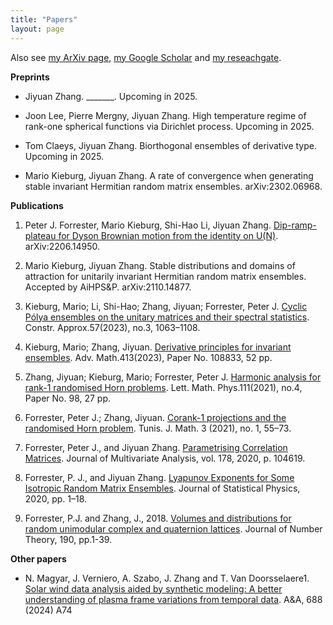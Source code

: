 ```yaml
---
title: "Papers"
layout: page
---
```


Also see [my ArXiv page](https://arxiv.org/a/jiyuan_z_1.html), [my Google Scholar](https://scholar.google.com/citations?user=bJ8SheIAAAAJ&hl=en&oi=sra) and [my reseachgate](https://www.researchgate.net/profile/Jiyuan-Zhang).

**Preprints**

- Jiyuan Zhang. _______. Upcoming in 2025.

- Joon Lee, Pierre Mergny, Jiyuan Zhang. High temperature regime of rank-one spherical functions via Dirichlet process. Upcoming in 2025.

- Tom Claeys, Jiyuan Zhang. Biorthogonal ensembles of derivative type. Upcoming in 2025.
 
- Mario Kieburg, Jiyuan Zhang. A rate of convergence when generating stable invariant Hermitian random matrix ensembles. arXiv:2302.06968.  

**Publications**

[comment]: # (- Zhang, J. 2021 Decompositions, Invariances and Harmonic Analysis in Random Matrix Theory. PhD thesis. University of Melbourne.)

1. Peter J. Forrester, Mario Kieburg, Shi-Hao Li, Jiyuan Zhang. [Dip-ramp-plateau for Dyson Brownian motion from the identity on U(N)](https://msp.org/pmp/2024/5-2/pmp-v5-n2-p02-p.pdf). arXiv:2206.14950.

1. Mario Kieburg, Jiyuan Zhang. Stable distributions and domains of attraction for unitarily invariant Hermitian random matrix ensembles. Accepted by AiHPS&P. arXiv:2110.14877.

1. Kieburg, Mario; Li, Shi-Hao; Zhang, Jiyuan; Forrester, Peter J. [Cyclic Pólya ensembles on the unitary matrices and their spectral statistics](https://link.springer.com/article/10.1007/s00365-023-09630-8). Constr. Approx.57(2023), no.3, 1063–1108.

1. Kieburg, Mario; Zhang, Jiyuan. [Derivative principles for invariant ensembles](https://www.sciencedirect.com/science/article/abs/pii/S0001870822006508). Adv. Math.413(2023), Paper No. 108833, 52 pp.

1. Zhang, Jiyuan; Kieburg, Mario; Forrester, Peter J. [Harmonic analysis for rank-1 randomised Horn problems](https://link.springer.com/article/10.1007/s11005-021-01429-7). Lett. Math. Phys.111(2021), no.4, Paper No. 98, 27 pp.

1. Forrester, Peter J.; Zhang, Jiyuan. [Corank-1 projections and the randomised Horn problem](https://msp.org/tunis/2021/3-1/tunis-v3-n1-p02-p.pdf). Tunis. J. Math. 3 (2021), no. 1, 55–73.

1. Forrester, Peter J., and Jiyuan Zhang. [Parametrising Correlation Matrices](https://www.sciencedirect.com/science/article/pii/S0047259X19305330). Journal of Multivariate Analysis, vol. 178, 2020, p. 104619.

1. Forrester, P. J., and Jiyuan Zhang. [Lyapunov Exponents for Some Isotropic Random Matrix Ensembles](https://link.springer.com/article/10.1007/s10955-019-02474-2). Journal of Statistical Physics, 2020, pp. 1–18.

1. Forrester, P.J. and Zhang, J., 2018. [Volumes and distributions for random unimodular complex and quaternion lattices](https://www.sciencedirect.com/science/article/pii/S0022314X18300970). Journal of Number Theory, 190, pp.1-39.

[comment]: # (- Zhang, J., 2017. Two-dimensional random unimodular complex and quaternion lattices. Master's thesis. University of Melbourne.)

**Other papers**

- N. Magyar, J. Verniero, A. Szabo, J. Zhang and T. Van Doorsselaere1. [Solar wind data analysis aided by synthetic modeling: A better understanding of plasma frame variations from temporal data](https://www.aanda.org/articles/aa/full_html/2024/08/aa48071-23/aa48071-23.html). A&A, 688 (2024) A74 
